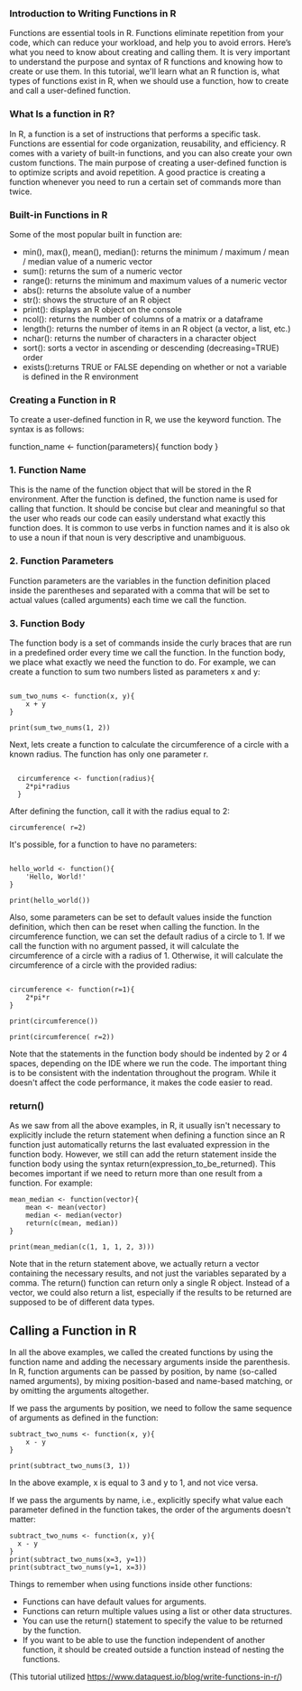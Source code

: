 ### Introduction to Writing Functions in R

Functions are essential tools in R. Functions eliminate repetition from your code, which can reduce your workload, and help you to avoid errors. Here’s what you need to know about creating and calling them. It is very important to understand the purpose and syntax of R functions and knowing how to create or use them. In this tutorial, we'll learn what an R function is, what types of functions exist in R, when we should use a function, how to create and call a user-defined function.

### What Is a function in R?
In R, a function is a set of instructions that performs a specific task. Functions are essential for code organization, reusability, and efficiency. R comes with a variety of built-in functions, and you can also create your own custom functions. The main purpose of creating a user-defined function is to optimize scripts and avoid repetition. A good practice is creating a function whenever you need to run a certain set of commands more than twice.

### Built-in Functions in R
Some of the most popular built in function are:
-	min(), max(), mean(), median(): returns the minimum / maximum / mean / median value of a numeric vector
-	sum(): returns the sum of a numeric vector
-	range(): returns the minimum and maximum values of a numeric vector
-	abs(): returns the absolute value of a number
-	str(): shows the structure of an R object
-	print(): displays an R object on the console
-	ncol(): returns the number of columns of a matrix or a dataframe
-	length(): returns the number of items in an R object (a vector, a list, etc.)
-	nchar(): returns the number of characters in a character object
-	sort(): sorts a vector in ascending or descending (decreasing=TRUE) order
-	exists():returns TRUE or FALSE depending on whether or not a variable is defined in the R environment

### Creating a Function in R
To create a user-defined function in R, we use the keyword function. The syntax is as follows:

  function_name <- function(parameters){
    function body 
  }

### 1. Function Name
This is the name of the function object that will be stored in the R environment. After the function is defined, the function name is used for calling that function. It should be concise but clear and meaningful so that the user who reads our code can easily understand what exactly this function does. It is common to use verbs in function names and it is also ok to use a noun if that noun is very descriptive and unambiguous.

### 2. Function Parameters
Function parameters are the variables in the function definition placed inside the parentheses and separated with a comma that will be set to actual values (called arguments) each time we call the function.

### 3. Function Body
The function body is a set of commands inside the curly braces that are run in a predefined order every time we call the function. In the function body, we place what exactly we need the function to do. For example, we can create a function to sum two numbers listed as parameters x and y: 

```{r, echo=TRUE}

sum_two_nums <- function(x, y){
    x + y
}

print(sum_two_nums(1, 2))

```


Next, lets create a function to calculate the circumference of a circle with a known radius. The function has only one parameter r. 

```{r, echo=TRUE}

  circumference <- function(radius){
    2*pi*radius
  }
```

After defining the function, call it with the radius equal to 2:

```{r, echo=TRUE}
circumference( r=2)

```

It's possible, for a function to have no parameters:

```{r}

hello_world <- function(){
    'Hello, World!'
}

print(hello_world())

```
Also, some parameters can be set to default values inside the function definition, which then can be reset when calling the function. In the circumference function, we can set the default radius of a circle to 1. If we call the function with no argument passed, it will calculate the circumference of a circle with a radius of 1. Otherwise, it will calculate the circumference of a circle with the provided radius:

```{r}

circumference <- function(r=1){
    2*pi*r
}

print(circumference())

print(circumference( r=2))
```

Note that the statements in the function body should be indented by 2 or 4 spaces, depending on the IDE where we run the code. The important thing is to be consistent with the indentation throughout the program. While it doesn't affect the code performance, it makes the code easier to read.

### return()
As we saw from all the above examples, in R, it usually isn't necessary to explicitly include the return statement when defining a function since an R function just automatically returns the last evaluated expression in the function body. However, we still can add the return statement inside the function body using the syntax return(expression_to_be_returned). This becomes important if we need to return more than one result from a function. For example:

```{r}
mean_median <- function(vector){
    mean <- mean(vector)
    median <- median(vector)
    return(c(mean, median))
}

print(mean_median(c(1, 1, 1, 2, 3)))
```

Note that in the return statement above, we actually return a vector containing the necessary results, and not just the variables separated by a comma. The return() function can return only a single R object. Instead of a vector, we could also return a list, especially if the results to be returned are supposed to be of different data types.

## Calling a Function in R
In all the above examples, we called the created functions by using the function name and adding the necessary arguments inside the parenthesis. In R, function arguments can be passed by position, by name (so-called named arguments), by mixing position-based and name-based matching, or by omitting the arguments altogether.

If we pass the arguments by position, we need to follow the same sequence of arguments as defined in the function:

```{r}
subtract_two_nums <- function(x, y){
    x - y
}

print(subtract_two_nums(3, 1))
```
In the above example, x is equal to 3 and y to 1, and not vice versa.

If we pass the arguments by name, i.e., explicitly specify what value each parameter defined in the function takes, the order of the arguments doesn't matter:
  
  ```{r}
  subtract_two_nums <- function(x, y){
    x - y
  }
  print(subtract_two_nums(x=3, y=1))
  print(subtract_two_nums(y=1, x=3))
```

Things to remember when using functions inside other functions: 
- Functions can have default values for arguments.
- Functions can return multiple values using a list or other data structures.
- You can use the return() statement to specify the value to be returned by the function.
- If you want to be able to use the function independent of another function, it should be created outside a function instead of nesting the functions. 


(This tutorial utilized https://www.dataquest.io/blog/write-functions-in-r/)
